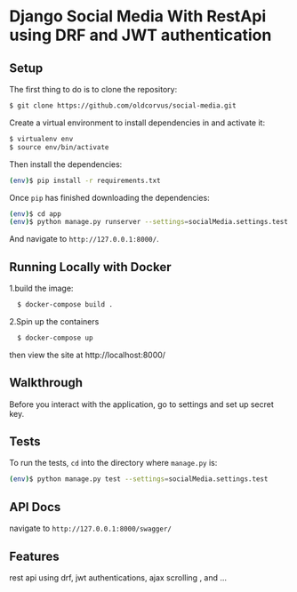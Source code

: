 # Django Social Media With RestApi using DRF and JWT authentication

## Setup

The first thing to do is to clone the repository:

```sh
$ git clone https://github.com/oldcorvus/social-media.git
```

Create a virtual environment to install dependencies in and activate it:

```sh
$ virtualenv env
$ source env/bin/activate
```

Then install the dependencies:

```sh
(env)$ pip install -r requirements.txt
```


Once `pip` has finished downloading the dependencies:
```sh
(env)$ cd app 
(env)$ python manage.py runserver --settings=socialMedia.settings.test

```
And navigate to `http://127.0.0.1:8000/`.


## Running Locally with Docker

1.build the image:

```sh
  $ docker-compose build .
```
2.Spin up the containers
```sh
  $ docker-compose up
```
then view the site at  http://localhost:8000/

## Walkthrough

Before you interact with the application, go to settings and set up
secret key.


## Tests

To run the tests, `cd` into the directory where `manage.py` is:
```sh
(env)$ python manage.py test --settings=socialMedia.settings.test

```
## API Docs 
  navigate to `http://127.0.0.1:8000/swagger/`
  
## Features
 rest api using drf,
 jwt authentications, 
 ajax scrolling , and ...
 
